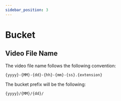 ```yaml
---
sidebar_position: 3
---
```


# Bucket

## Video File Name

The video file name follows the following convention:

`{yyyy}-{MM}-{dd}-{hh}-{mm}-{ss}.{extension}`

The bucket prefix will be the following:

`{yyyy}/{MM}/{dd}/`